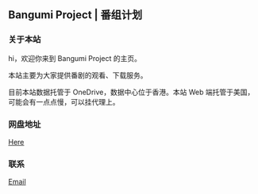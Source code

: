 ## Bangumi Project | 番组计划

### 关于本站

hi，欢迎你来到 Bangumi Project 的主页。

本站主要为大家提供番剧的观看、下载服务。

目前本站数据托管于 OneDrive，数据中心位于香港。本站 Web 端托管于美国，可能会有一点点慢，可以挂代理上。

### 网盘地址

[Here](https://pan.bangumiproject.cf)

### 联系

[Email](mailto:bangumiproject@outlook.com)

